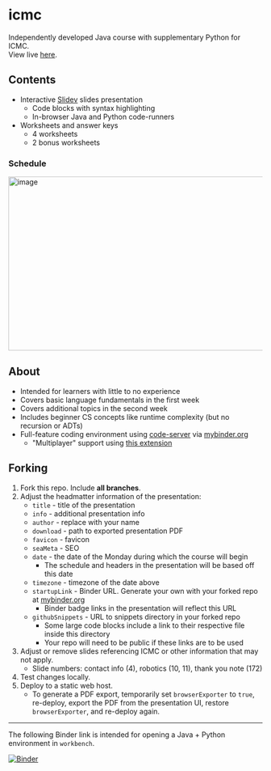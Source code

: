 # icmc

Independently developed Java course with supplementary Python for ICMC.  
View live [here](https://objectoops.github.io/icmc/).

## Contents

- Interactive [Slidev](https://sli.dev/) slides presentation
  - Code blocks with syntax highlighting
  - In-browser Java and Python code-runners
- Worksheets and answer keys
  - 4 worksheets
  - 2 bonus worksheets

### Schedule

<img width="707" height="344" alt="image" src="https://github.com/user-attachments/assets/d3d41c79-1e4f-44db-bd49-cfaf2133bc8a" />

## About

- Intended for learners with little to no experience
- Covers basic language fundamentals in the first week
- Covers additional topics in the second week
- Includes beginner CS concepts like runtime complexity (but no recursion or ADTs)
- Full-feature coding environment using [code-server](https://github.com/coder/code-server) via [mybinder.org](https://mybinder.org/)
    - "Multiplayer" support using [this extension](https://open-vsx.org/extension/typefox/open-collaboration-tools)

## Forking

1. Fork this repo. Include **all branches**.
2. Adjust the headmatter information of the presentation:
   - `title` - title of the presentation
   - `info` - additional presentation info
   - `author` - replace with your name
   - `download` - path to exported presentation PDF
   - `favicon` - favicon
   - `seaMeta` - SEO
   - `date` - the date of the Monday during which the course will begin
     - The schedule and headers in the presentation will be based off this date
   - `timezone` - timezone of the date above
   - `startupLink` - Binder URL. Generate your own with your forked repo at [mybinder.org](https://mybinder.org/)
     - Binder badge links in the presentation will reflect this URL
   - `githubSnippets` - URL to snippets directory in your forked repo
     - Some large code blocks include a link to their respective file inside this directory
     - Your repo will need to be public if these links are to be used
3. Adjust or remove slides referencing ICMC or other information that may not apply.
   - Slide numbers: contact info (4), robotics (10, 11), thank you note (172)
5. Test changes locally.
6. Deploy to a static web host.
   - To generate a PDF export, temporarily set `browserExporter` to `true`, re-deploy, export the PDF from the presentation UI, restore `browserExporter`, and re-deploy again.

___

The following Binder link is intended for opening a Java + Python environment in `workbench`.

[![Binder](https://mybinder.org/badge_logo.svg)](https://mybinder.org/v2/gh/ObjectOops/icmc/binder?urlpath=vscode)
